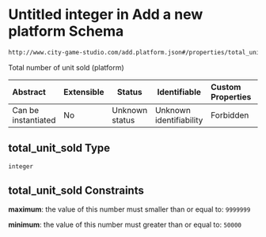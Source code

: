 # Untitled integer in Add a new platform Schema

```txt
http://www.city-game-studio.com/add.platform.json#/properties/total_unit_sold
```

Total number of unit sold (platform)


| Abstract            | Extensible | Status         | Identifiable            | Custom Properties | Additional Properties | Access Restrictions | Defined In                                                                           |
| :------------------ | ---------- | -------------- | ----------------------- | :---------------- | --------------------- | ------------------- | ------------------------------------------------------------------------------------ |
| Can be instantiated | No         | Unknown status | Unknown identifiability | Forbidden         | Allowed               | none                | [add-platform.schema.json\*](../out/add-platform.schema.json "open original schema") |

## total_unit_sold Type

`integer`

## total_unit_sold Constraints

**maximum**: the value of this number must smaller than or equal to: `9999999`

**minimum**: the value of this number must greater than or equal to: `50000`
